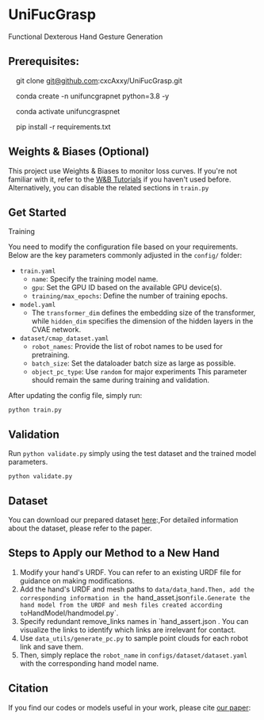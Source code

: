 # UniFucGrasp

Functional Dexterous Hand Gesture Generation

## Prerequisites:

    git clone git@github.com:cxcAxxy/UniFucGrasp.git

    conda create -n unifuncgrapnet python=3.8 -y

    conda activate unifuncgraspnet

    pip install -r requirements.txt

## Weights & Biases (Optional)

This project use Weights & Biases to monitor loss curves. If you're not familiar with it, refer to the [W&B Tutorials](https://docs.wandb.ai/tutorials/) if you haven't used before. Alternatively, you can disable the related sections in `train.py` 

## Get Started

Training

You need to modify the configuration file based on your requirements. Below are the key parameters commonly adjusted in the `config/` folder:

- `train.yaml`
  - `name`: Specify the training model name.
  - `gpu`: Set the GPU ID based on the available GPU device(s).
  - `training/max_epochs`: Define the number of training epochs.
- `model.yaml`
  - The `transformer_dim` defines the embedding size of the transformer, while `hidden_dim` specifies the dimension of the hidden layers in the CVAE network.
- `dataset/cmap_dataset.yaml`
  - `robot_names`: Provide the list of robot names to be used for pretraining.
  - `batch_size`: Set the dataloader batch size as large as possible. 
  - `object_pc_type`: Use `random` for major experiments  This parameter should remain the same during training and validation.

After updating the config file, simply run:

```
python train.py
```

## Validation

Run `python validate.py` simply using the test dataset and the trained model parameters.

```
python validate.py
```

## Dataset

You can download our prepared dataset [here](https:):,For detailed information about the dataset, please refer to the paper.

## Steps to Apply our Method to a New Hand

1. Modify your hand's URDF. You can refer to an existing URDF file for guidance on making modifications.
2. Add the hand's URDF and mesh paths to `data/data_hand.Then, add the corresponding information in the `hand_asset.json` file.Generate the hand model from the URDF and mesh files created according to `HandModel/handmodel.py`.
3. Specify redundant  remove_links names in `hand_assert.json . You can visualize the links  to identify which links are irrelevant for contact.
4. Use `data_utils/generate_pc.py` to sample point clouds for each robot link and save them.
5. Then, simply replace the `robot_name` in `configs/dataset/dataset.yaml` with the corresponding hand model name.

## Citation

If you find our codes or models useful in your work, please cite [our paper]():
